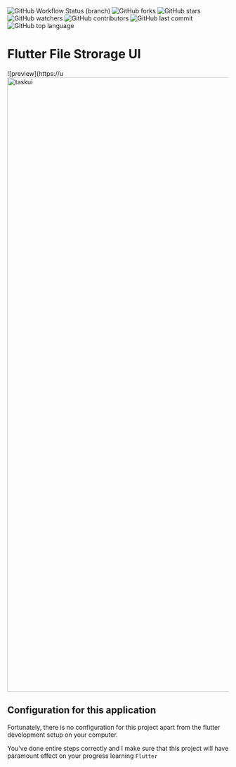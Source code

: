 ![GitHub Workflow Status (branch)](https://img.shields.io/github/workflow/status/iamnijat/daily-task/Flutter%20CI/master)
![GitHub forks](https://img.shields.io/github/forks/iamnijat/daily-task)
![GitHub stars](https://img.shields.io/github/stars/iamnijat/daily-task)
![GitHub watchers](https://img.shields.io/github/watchers/iamnijat/daily-task)
![GitHub contributors](https://img.shields.io/github/contributors/iamnijat/daily-task)
![GitHub last commit](https://img.shields.io/github/last-commit/iamnijat/daily-task)
![GitHub top language](https://img.shields.io/github/languages/top/iamnijat/daily-task)

# Flutter File Strorage UI

![preview](https://u<img width="1400" alt="taskui" src="https://user-images.githubusercontent.com/42466886/143766945-8cb4b07a-eae7-4d0a-8f94-e60425d3f83b.png">

## Configuration for this application

Fortunately, there is no configuration for this project apart from the flutter development setup on your computer.

You've done entire steps correctly and I make sure that this project will have paramount effect on your progress learning `Flutter`

